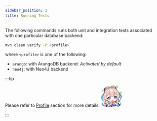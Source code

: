 ```yaml
---
sidebar_position: 3
title: Running Tests
---
```


The following commands runs both unit and integration tests associated with one particular database backend:

```bash
mvn clean verify -P <profile>
```

where `<profile>` is one of the following:

- `arango`: with ArangoDB backend: _Activated by default_
- `neo4j`: with Neo4J backend

:::tip

Please refer to [Profile](profile) section for more
details. <img src="https://github.com/QubitPi/QubitPi/blob/master/img/%E5%BF%83%E6%B5%B7.png?raw=true" width="70px" />

:::

